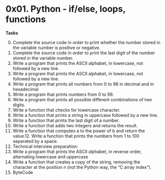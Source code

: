 # 0x01. Python - if/else, loops, functions

**Tasks**

0. Complete the source code in order to print whether the number stored in the variable number is positive or negative.
1. Complete the source code in order to print the last digit of the number stored in the variable number.
2. Write a program that prints the ASCII alphabet, in lowercase, not followed by a new line.
3. Write a program that prints the ASCII alphabet, in lowercase, not followed by a new line.
4. Write a program that prints all numbers from 0 to 98 in decimal and in hexadecimal
5. Write a program that prints numbers from 0 to 99.
6. Write a program that prints all possible different combinations of two digits.
7. Write a function that checks for lowercase character.
8. Write a function that prints a string in uppercase followed by a new line.
9. Write a function that prints the last digit of a number.
10. Write a function that adds two integers and returns the result.
11. Write a function that computes a to the power of b and return the value.12. Write a function that prints the numbers from 1 to 100 separated by a space.
13. Technical interview preparation:
14. Write a program that prints the ASCII alphabet, in reverse order, alternating lowercase and uppercase
15. Write a function that creates a copy of the string, removing the character at the position n (not the Python way, the “C array index”).
16. ByteCode

